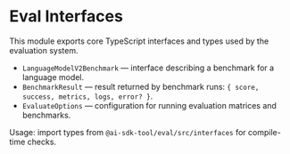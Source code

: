 # Eval Interfaces

This module exports core TypeScript interfaces and types used by the evaluation system.

- `LanguageModelV2Benchmark` — interface describing a benchmark for a language model.
- `BenchmarkResult` — result returned by benchmark runs: `{ score, success, metrics, logs, error? }`.
- `EvaluateOptions` — configuration for running evaluation matrices and benchmarks.

Usage: import types from `@ai-sdk-tool/eval/src/interfaces` for compile-time checks.

